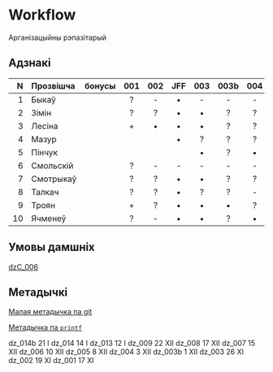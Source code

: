 # Workflow

Арганізацыйны рэпазітарый

## Адзнакі

|N  |Прозвішча         |бонусы|001|002|JFF|003|003b|004|005|006|007|008|009|013|014|014b|015|
|--:|:-----------------|:----:|:-:|:-:|:-:|:-:|:--:|:-:|:-:|:-:|:-:|:-:|:-:|:-:|:-:|:--:|:-:|
|1  |Быкаў             |      |?  |-  |•  |-  |-   |-  |   |-  |   |   |   |   |   |    |   |
|2  |Зімін             |      |?  |?  |•  |•  |?   |?  |   |?  |   |   |   |   |   |    |   |
|3  |Лесіна            |      |+  |•  |•  |•  |?   |?  |   |•  |   |   |   |   |   |    |   |
|4  |Мазур             |      |   |   |•  |?  |?   |?  |   |?  |   |   |   |   |   |    |   |
|5  |Пінчук            |      |   |   |   |•  |?   |•  |•  |-  |   |   |   |   |   |    |   |
|6  |Смольскій         |      |?  |-  |-  |-  |-   |-  |   |-  |   |   |   |   |   |    |   |
|7  |Смотрыкаў         |      |?  |?  |•  |•  |?   |?  |   |   |   |   |   |   |   |    |   |
|8  |Талкач            |      |?  |?  |•  |?  |?   |-  |   |   |   |   |   |   |   |    |   |
|9  |Троян             |      |+  |?  |•  |•  |•   |?  |•  |•  |   |   |   |   |   |    |   |
|10 |Ячменеў           |      |?  |-  |•  |•  |?   |•  |   |   |   |   |   |   |   |    |   |

## Умовы дамшніх

[dzC_006](https://github.com/itstepP1102014/Workflow/releases/download/dzC_006/dzC_006.pdf)

## Метадычкі

[Малая метадычка па git](https://github.com/itstepP1102014/Workflow/releases/download/aboutGit/AboutGit.pdf)

[Метадычка па `printf`](https://github.com/itstepP1102014/Workflow/releases/download/output/Output.pdf)

dz_014b 21 I
dz_014  14 I
dz_013 12 I
dz_009 22 XII
dz_008 17 XII
dz_007 15 XII
dz_006 10 XII
dz_005 8 XII
dz_004 3 XII
dz_003b 1 XII
dz_003 26 XI
dz_002 19 XI
dz_001 17 XI
